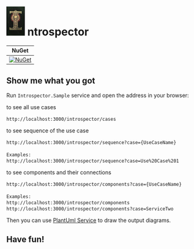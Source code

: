 # ![Logo](.docs/Imperium.jpg) ntrospector

| NuGet |
|-------|
|[![NuGet](https://img.shields.io/nuget/v/Introspector.svg)](https://www.nuget.org/packages/Introspector/)|

## Show me what you got

Run `Introspector.Sample` service and open the address in your browser:

to see all use cases
```
http://localhost:3000/introspector/cases
```

to see sequence of the use case
```
http://localhost:3000/introspector/sequence?case={UseCaseName}

Examples:
http://localhost:3000/introspector/sequence?case=Use%20Case%201
```

to see components and their connections
```
http://localhost:3000/introspector/components?case={UseCaseName}

Examples:
http://localhost:3000/introspector/components
http://localhost:3000/introspector/components?case=ServiceTwo
```

Then you can use [PlantUml Service](https://editor.plantuml.com/) to draw the output diagrams.

## Have fun!